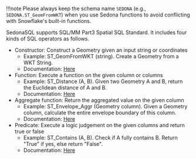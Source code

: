 <!--
 Licensed to the Apache Software Foundation (ASF) under one
 or more contributor license agreements.  See the NOTICE file
 distributed with this work for additional information
 regarding copyright ownership.  The ASF licenses this file
 to you under the Apache License, Version 2.0 (the
 "License"); you may not use this file except in compliance
 with the License.  You may obtain a copy of the License at

   http://www.apache.org/licenses/LICENSE-2.0

 Unless required by applicable law or agreed to in writing,
 software distributed under the License is distributed on an
 "AS IS" BASIS, WITHOUT WARRANTIES OR CONDITIONS OF ANY
 KIND, either express or implied.  See the License for the
 specific language governing permissions and limitations
 under the License.
 -->

!!!note
Please always keep the schema name `SEDONA` (e.g., `SEDONA.ST_GeomFromWKT`) when you use Sedona functions to avoid conflicting with Snowflake's built-in functions.

SedonaSQL supports SQL/MM Part3 Spatial SQL Standard. It includes four kinds of SQL operators as follows.

- Constructor: Construct a Geometry given an input string or coordinates
  - Example: ST_GeomFromWKT (string). Create a Geometry from a WKT String.
  - Documentation: [Here](Constructor.md)
- Function: Execute a function on the given column or columns
  - Example: ST_Distance (A, B). Given two Geometry A and B, return the Euclidean distance of A and B.
  - Documentation: [Here](Function.md)
- Aggregate function: Return the aggregated value on the given column
  - Example: ST_Envelope_Aggr (Geometry column). Given a Geometry column, calculate the entire envelope boundary of this column.
  - Documentation: [Here](AggregateFunction.md)
- Predicate: Execute a logic judgement on the given columns and return true or false
  - Example: ST_Contains (A, B). Check if A fully contains B. Return "True" if yes, else return "False".
  - Documentation: [Here](Predicate.md)
